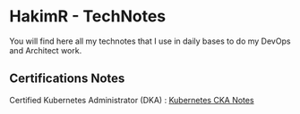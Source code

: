 # HakimR - TechNotes
You will find here all my technotes that I use in daily bases to do my DevOps and Architect work.

## Certifications Notes
Certified Kubernetes Administrator (DKA) : [Kubernetes CKA Notes](kubernetes%20CKA.md)
